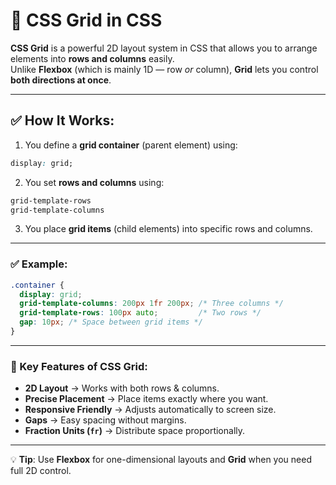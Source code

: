 # 🔸 CSS Grid in CSS

**CSS Grid** is a powerful 2D layout system in CSS that allows you to arrange elements into **rows and columns** easily.  
Unlike **Flexbox** (which is mainly 1D — row *or* column), **Grid** lets you control **both directions at once**.

---

## ✅ How It Works:
1. You define a **grid container** (parent element) using:
```css
display: grid;
```
2. You set **rows and columns** using:
```css
grid-template-rows
grid-template-columns
```
3. You place **grid items** (child elements) into specific rows and columns.

---

### ✅ Example:
```css
.container {
  display: grid;
  grid-template-columns: 200px 1fr 200px; /* Three columns */
  grid-template-rows: 100px auto;         /* Two rows */
  gap: 10px; /* Space between grid items */
}
```

---

### 📌 Key Features of CSS Grid:
- **2D Layout** → Works with both rows & columns.
- **Precise Placement** → Place items exactly where you want.
- **Responsive Friendly** → Adjusts automatically to screen size.
- **Gaps** → Easy spacing without margins.
- **Fraction Units (`fr`)** → Distribute space proportionally.

---

💡 **Tip**: Use **Flexbox** for one-dimensional layouts and **Grid** when you need full 2D control.
